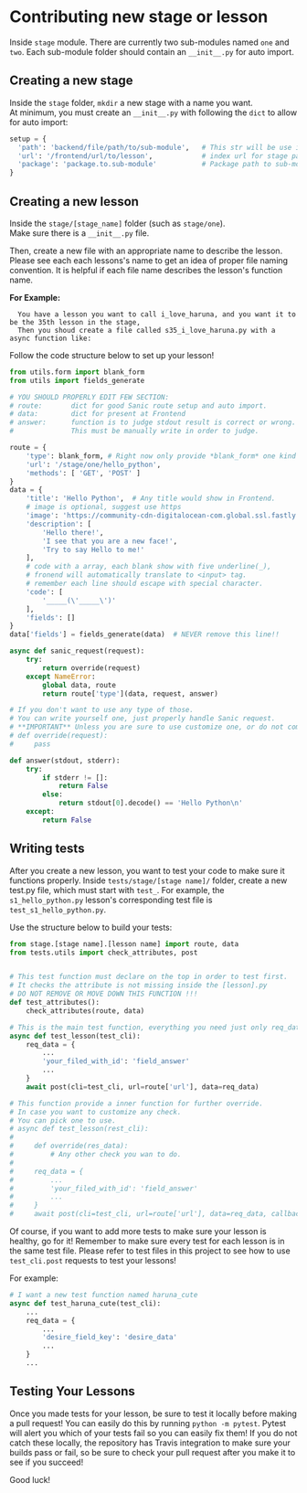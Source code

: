 
# Contributing new stage or lesson

Inside `stage` module.
There are currently two sub-modules named `one` and `two`.
Each sub-module folder should contain an `__init__.py` for auto import.

## Creating a new stage
Inside the `stage` folder, `mkdir` a new stage with a name you want.  
At minimum, you must create an `__init__.py` with following the `dict` to allow for auto import:  

```python
setup = {
  'path': 'backend/file/path/to/sub-module',   # This str will be use in os.path.join(), Do NOT start with /
  'url': '/frontend/url/to/lesson',            # index url for stage page. Will be DEPRECATED soon.
  'package': 'package.to.sub-module'           # Package path to sub-module, use for __import__ function call.
}
```

## Creating a new lesson

Inside the `stage/[stage_name]` folder (such as `stage/one`).  
Make sure there is a `__init__.py` file.  

Then, create a new file with an appropriate name to describe the lesson. Please see each each lessons's name
to get an idea of proper file naming convention. It is helpful if each file name describes the lesson's function name.  

**For Example:**
```
  You have a lesson you want to call i_love_haruna, and you want it to be the 35th lesson in the stage,
  Then you shoud create a file called s35_i_love_haruna.py with a async function like:
```

Follow the code structure below to set up your lesson!
```python
from utils.form import blank_form
from utils import fields_generate

# YOU SHOULD PROPERLY EDIT FEW SECTION:
# route:       dict for good Sanic route setup and auto import.
# data:        dict for present at Frontend
# answer:      function is to judge stdout result is correct or wrong.
#              This must be manually write in order to judge.

route = {
    'type': blank_form, # Right now only provide *blank_form* one kind of form 181004.
    'url': '/stage/one/hello_python',
    'methods': [ 'GET', 'POST' ]
}
data = {
    'title': 'Hello Python',  # Any title would show in Frontend.
    # image is optional, suggest use https
    'image': 'https://community-cdn-digitalocean-com.global.ssl.fastly.net/assets/tutorials/images/large/EBOOK_PYTHON_no-name.png?1516826609',
    'description': [
        'Hello there!',
        'I see that you are a new face!',
        'Try to say Hello to me!'
    ],
    # code with a array, each blank show with five underline(_),
    # fronend will automatically translate to <input> tag.
    # remember each line should escape with special character.
    'code': [
        '_____(\'_____\')'
    ],
    'fields': []
}
data['fields'] = fields_generate(data)  # NEVER remove this line!!

async def sanic_request(request):
    try:
        return override(request)
    except NameError:
        global data, route
        return route['type'](data, request, answer)

# If you don't want to use any type of those.
# You can write yourself one, just properly handle Sanic request.
# **IMPORTANT** Unless you are sure to use customize one, or do not comment out this function.
# def override(request):
#     pass

def answer(stdout, stderr):
    try:
        if stderr != []:
            return False
        else:
            return stdout[0].decode() == 'Hello Python\n'
    except:
        return False

```

## Writing tests
After you create a new lesson, you want to test your code to make sure it functions properly.
Inside `tests/stage/[stage name]/` folder, create a new test.py file, which must start with `test_`.
For example, the `s1_hello_python.py` lesson's corresponding test file is `test_s1_hello_python.py`.


Use the structure below to build your tests:
```python
from stage.[stage name].[lesson name] import route, data
from tests.utils import check_attributes, post


# This test function must declare on the top in order to test first.
# It checks the attribute is not missing inside the [lesson].py
# DO NOT REMOVE OR MOVE DOWN THIS FUNCTION !!!
def test_attributes():
    check_attributes(route, data)

# This is the main test function, everything you need just only req_data.
async def test_lesson(test_cli):
    req_data = {
        ...
        'your_filed_with_id': 'field_answer'
        ...
    }
    await post(cli=test_cli, url=route['url'], data=req_data)

# This function provide a inner function for further override.
# In case you want to customize any check.
# You can pick one to use.
# async def test_lesson(rest_cli):
#     
#     def override(res_data):
#         # Any other check you wan to do.
#
#     req_data = {
#         ...
#         'your_filed_with_id': 'field_answer'
#         ...
#     }
#     await post(cli=test_cli, url=route['url'], data=req_data, callback=override)
```

Of course, if you want to add more tests to make sure your lesson is healthy, go for it!
Remember to make sure every test for each lesson is in the same test file.
Please refer to test files in this project to see how to use `test_cli.post` requests to test your lessons!

For example:
```python
# I want a new test function named haruna_cute
async def test_haruna_cute(test_cli):
    ...
    req_data = {
        ...
        'desire_field_key': 'desire_data'
        ...
    }
    ...
```

## Testing Your Lessons
Once you made tests for your lesson, be sure to test it locally before making a pull request!
You can easily do this by running `python -m pytest`. Pytest will alert you which of your tests fail so you can easily fix them! If you do not catch these locally, the repository has Travis integration to make sure your builds pass or fail, so be sure to check your pull request after you make it to see if you succeed!

Good luck!
